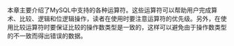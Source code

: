 

本章主要介绍了MySQL中支持的各种运算符。这些运算符可以帮助用户完成算术、比较、逻辑和位逻辑操作，读者在使用时要注意运算符的优先级。另外，在使用比较运算符时要保证比较的操作数类型是一致的，这样可以避免由于操作数类型的不一致而得出错误的数据。



